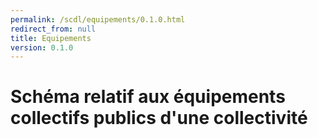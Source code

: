 ```yaml
---
permalink: /scdl/equipements/0.1.0.html
redirect_from: null
title: Equipements
version: 0.1.0
---
```


# Schéma relatif aux équipements collectifs publics d'une collectivité